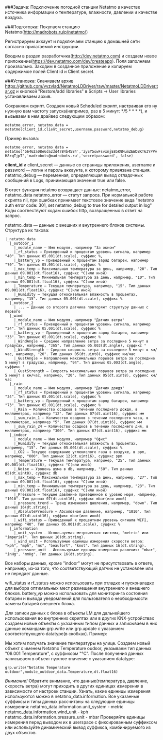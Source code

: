 ###Задача:
Подключение погодной станции Netatmo в качестве источника информации о температуре, влажности, давлении и качестве воздуха. 

###Подготовка:
Покупаем станцию Netatmo(http://madrobots.ru/p/netatmo/)

Регистрируем аккаунт и подключаем станцию к домашней сети согласно прилагаемой инструкции. 

Входим в раздел разработчика(http://dev.netatmo.com) и создаем новое приложение(https://dev.netatmo.com/dev/createapp). Поля заполняем произвольно. 
Заходим в созданное приложение и копируем содержимое полей Client id и Client secret. 

###Установка:
Скачиваем архив https://github.com/vvzvlad/NetatmoLDDriver/raw/master/NetatmoLDDriver.tar.gz и кнопкой "Restore/add libraries" в Scripts -> User libraries устанавливаем архив. 

Сохраняем скрипт. 
Создаем новый Scheduled скрипт, настраивая его ну нужную вам частоту запуска(например, раз в 5 минут: */5 * * * *), и вызываем в нем драйвер следующим образом:

`netatmo_error, netatmo_data = netatmo(client_id,client_secret,username,password,netatmo_debug)`

Пример вызова:

`netatmo_error, netatmo_data = netatmo('56462a08e6da23d4784b4584','zySY5owFsvxmjE85K9MumZEWDBKT63YPPvH8rqTjpT','madrobots@madrobots.ru','secretpassword', false)`

**client_id** и client_secret — данные со страницы приложения, username и password — логин и пароль аккаунта, к которому привязана станция. 
netatmo_debug — переменная, определяющая вывод отладочных сообщений в Logs, принимающая значения true или false. 

В ответ функция netatmo возвращает данные: netatmo_error, netatmo_data
netatmo_error — статут запроса. При нормальной работе скрипта nil, при ошибках принимает текстовое значение вида "netatmo auth error code: 301, set netatmo_debug to true for detaled output in log"
Коды соотвествуют кодам ошибок http, возвращенных в ответ на запрос. 

netatmo_data — данные с внешних и внутреннего блоков системы. Структура их такова:

```
|_netatmo_data
  |_outdoor_1
    |_module_name — Имя модуля, например "За окном"
    |_rf_status — Приведенный к процентам уровень сигнала, например "40". Тип данных 05.001(dt.scale), суффикс %, 
    |_battery_vp — Приведенный к процентам заряд батареи, например "70". Тип данных 05.001(dt.scale), суффикс %
    |_max_temp — Максимальная температура за день, например, "20". Тип данных 09.001(dt.float16), суффикс °C(или иной)
    |_min_temp — Минимальная температура за день, например, "10". Тип данных 09.001(dt.float16), суффикс °C(или иной)
    |_Temperature — Текущая температура, например, "15". Тип данных 09.001(dt.float16), суффикс °C(или иной)
    |_Humidity — Текущая относительная влажность в процентах, например, "15". Тип данных 05.001(dt.scale), суффикс %
  |_outdoor_2
    |_... — Данные со второго датчика повторяют структуру данных с первого
  |_wind
    |_module_name — Имя модуля, например "Датчик ветра"
    |_rf_status — Приведенный к процентам уровень сигнала, например "24". Тип данных 05.001(dt.scale), суффикс %
    |_battery_vp — Приведенный к процентам заряд батареи, например "33". Тип данных 05.001(dt.scale), суффикс %
    |_WindAngle — Среднее направление ветра за последние 5 минут в градусах, например, "365". Тип данных 05.003(dt.angle), суффикс °
    |_WindStrength — Средняя скорость ветра за последние 5 минут в км/час, например, "20". Тип данных 05(dt.uint8), суффикс км/час
    |_GustAngle — Направление максимальных порывов ветра за последние 5 минут в градусах, например, "94". Тип данных 05.003(dt.angle), суффикс °
    |_GustStrength — Скорость максимальных порывов ветра за последние 5 минут в км/час, например, "20". Тип данных 05(dt.uint8), суффикс км/час
  |_rain
    |_module_name — Имя модуля, например "Датчик дождя"
    |_rf_status — Приведенный к процентам уровень сигнала, например "34". Тип данных 05.001(dt.scale), суффикс %
    |_battery_vp — Приведенный к процентам заряд батареи, например "73". Тип данных 05.001(dt.scale), суффикс %
    |_Rain — Количество осадков в течении последнего дождя, в миллиметрах, например "12". Тип данных 07(dt.uint16), суффикс мм
    |_sum_rain_1 — Количество осадков в течении последнего часа, в миллиметрах, наприиер "5". Тип данных 07(dt.uint16), суффикс мм
    |_sum_rain_24 — Количество осадков в течении последнего дня, в миллиметрах, наприиер "300". Тип данных 07(dt.uint16), суффикс мм
  |_indoor
    |_module_name — Имя модуля, например "Офис"
    |_Humidity — Текущая относительная влажность в процентах, например, "15". Тип данных 05.001(dt.scale), суффикс %
    |_CO2 — Текущее содержание углекислого газа в воздухе, в ppm, например, "800". Тип данных 12(dt.uint16), суффикс ppm
    |_Temperature — Текущая температура, например, "25". Тип данных 09.001(dt.float16), суффикс °C(или иной)
    |_Noise — Уровень шума в db, например, "50". Тип данных 05(dt.uint8), суффикс db
    |_max_temp — Максимальная температура за день, например, "27". Тип данных 09.001(dt.float16), суффикс °C(или иной)
    |_min_temp — Минимальная температура за день, например, "23". Тип данных 09.001(dt.float16), суффикс °C(или иной)
    |_Pressure — Текущее давление приведенное к уровню моря, например, "1010". Тип данных 07(dt.uint16), суффикс mbar(или иной)
    |_pressure_trend — Тренд изменения давления, например, "down". Тип данных 16(dt.string).
    |_AbsolutePressure — Абсолютное давление, например, "1010". Тип данных 07(dt.uint16), суффикс mbar(или иной)
    |_wifi_status — Приведенный к процентнам уровень сигнала WIFI, например "40". Тип данных 05.001(dt.scale), суффикс %
  |_information
    |_unit_system — Используемая метрическая система, "metric" или "imperial". Тип данных 16(dt.string).
    |_wind_unit — Используемые единицы измерения скорости ветра: "kph", "mph", "ms", "beaufort", "knot". Тип данных 16(dt.string).
    |_pressure_unit — Используемые единицы измерения давления: "mbar", "inHg", "mmHg". Тип данных 16(dt.string).
```

Все наборы данных, кроме "indoor" могут не присутствовать в ответе, например, из-за того, что соответствующий датчик не установлен или не передает 
 данные.


wifi_status и rf_status можно использовать при отладке и пусконаладке для выбора оптимальных мест размещения внутреннего и внешнего блоков. 
battery_vp можно использовать для мониторинга состояния батареи и вывода уведомлений для пользователя о необходимости замены батарей внешнего блока.


Для записи данных с блока в объекты LM для дальнейшего использования во внутренних скриптах или в других KNX-устройствах создаем новые объекты с указанным типом данных и записываем в них данные командами grp.write или grp.update с указанием соответствующего datatype(в скобках). Пример:

Мы хотим получать значение температуры на улице. Создаем новый объект с именем Netatmo Temperature oudoor, указываем тип данных "09.001 Temperature", с суффиксом "°C". После получения данных записываем в объект нужное значение с указанием datatype:

`grp.write("Netatmo Temperature outdoor",module_outdoor_data.Temperature,dt.float16)`

*Внимание!*
Обратите внимание, что данные(температура, давление, скорость ветра) могут приходить в других единицах измерения в зависимости от настроек станции. Узнать, какие единицы измерения используются можно в netatmo_data.information. 
Все указанные суффиксы и типы данных рассчитаны на следующие единицы измерения:
netatmo_data.information.unit_system - metric
netatmo_data.information.wind_unit - kph
netatmo_data.information.pressure_unit - mbar
Проверяйте единицы измерения перед выводом их в userspace с фиксированным суффиксом или используйте динамический вывод суффикса, комбинируемого из двух объектов. 


 
